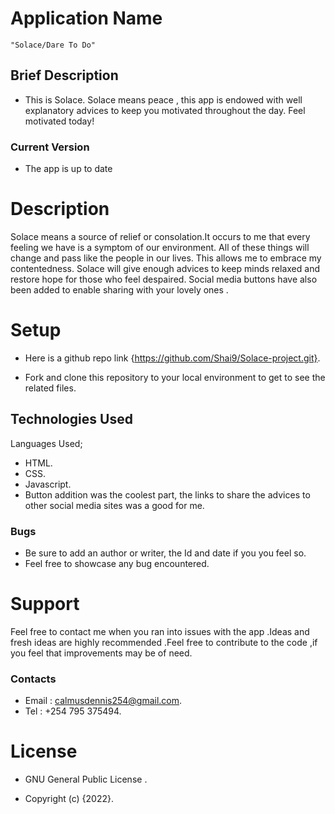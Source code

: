 # Application Name
    "Solace/Dare To Do"

## Brief Description
 - This is Solace. Solace means peace , this app is endowed with well explanatory advices to keep you motivated throughout the day. Feel motivated today!
 
### Current Version
 - The app is up to date

# Description
 Solace means a source of relief or consolation.It occurs to me that every feeling we have is a symptom of our environment. All of these things will change and pass like the people in our lives. This allows me to embrace my contentedness.
 Solace will give enough advices to keep minds relaxed and restore hope for those who feel despaired. Social media buttons have also been added to enable sharing with your lovely ones .
 
# Setup
* Here is a github repo link {https://github.com/Shai9/Solace-project.git}.
- Fork and clone this repository to your local environment to get to see the related files.

## Technologies Used
Languages Used;
   -  HTML.
   -  CSS.
   -  Javascript.
   -  Button addition was the coolest part, the links to share the advices to other social media sites was a good for me.

### Bugs
 - Be sure to add an author or writer, the Id and date if you you feel so.
 - Feel free to showcase any bug encountered.

# Support

 Feel free to contact me when you ran into issues with the app .Ideas  and fresh ideas are highly recommended .Feel free to contribute to the code ,if you feel that improvements may be of need.

### Contacts

* Email : calmusdennis254@gmail.com.
* Tel   : +254 795 375494. 


# License
*  GNU General Public License .
-  Copyright (c) {2022}.

